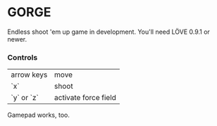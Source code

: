 GORGE
=====

Endless shoot 'em up game in development.
You'll need LÖVE 0.9.1 or newer.

### Controls ###
<table>
	<tr><td>arrow keys</td>			<td>move</td></tr>
	<tr><td>`x`</td>				<td>shoot</td></tr>
	<tr><td>`y` or `z`</td>			<td>activate force field</td></tr>
</table>

Gamepad works, too.
